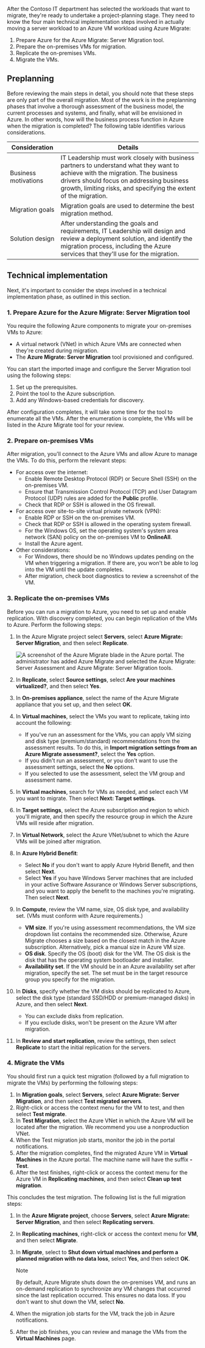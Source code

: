 After the Contoso IT department has selected the workloads that want to migrate, they're ready to undertake a project-planning stage. They need to know the four main technical implementation steps involved in actually moving a server workload to an Azure VM workload using Azure Migrate:

1. Prepare Azure for the Azure Migrate: Server Migration tool.
2. Prepare the on-premises VMs for migration.
3. Replicate the on-premises VMs.
4. Migrate the VMs.

## Preplanning

Before reviewing the main steps in detail, you should note that these steps are only part of the overall migration. Most of the work is in the preplanning phases that involve a thorough assessment of the business model, the current processes and systems, and finally, what will be envisioned in Azure. In other words, how will the business process function in Azure when the migration is completed? The following table identifies various considerations.

|Consideration|Details|
|--------------|-------|
|Business motivations |IT Leadership must work closely with business partners to understand what they want to achieve with the migration. The business drivers should focus on addressing business growth, limiting risks, and specifying the extent of the migration.|
|Migration goals|Migration goals are used to determine the best migration method.|
|Solution design|After understanding the goals and requirements, IT Leadership will design and review a deployment solution, and identify the migration process, including the Azure services that they'll use for the migration.|

## Technical implementation

Next, it's important to consider the steps involved in a technical implementation phase, as outlined in this section.

### 1. Prepare Azure for the Azure Migrate: Server Migration tool

You require the following Azure components to migrate your on-premises VMs to Azure:

- A virtual network (VNet) in which Azure VMs are connected when they're created during migration.
- The **Azure Migrate: Server Migration** tool provisioned and configured.

You can start the imported image and configure the Server Migration tool using the following steps:

   1. Set up the prerequisites.
   2. Point the tool to the Azure subscription.
   3. Add any Windows-based credentials for discovery.

After configuration completes, it will take some time for the tool to enumerate all the VMs. After the enumeration is complete, the VMs will be listed in the Azure Migrate tool for your review.


### 2. Prepare on-premises VMs

After migration, you'll connect to the Azure VMs and allow Azure to manage the VMs. To do this, perform the relevant steps: 

- For access over the internet:
   - Enable Remote Desktop Protocol (RDP) or Secure Shell (SSH) on the on-premises VM.
   - Ensure that Transmission Control Protocol (TCP) and User Datagram Protocol (UDP) rules are added for the **Public** profile.
   - Check that RDP or SSH is allowed in the OS firewall.
- For access over site-to-site virtual private network (VPN):
   - Enable RDP or SSH on the on-premises VM.
   - Check that RDP or SSH is allowed in the operating system firewall.
   - For the Windows OS, set the operating system's system area network (SAN) policy on the on-premises VM to **OnlineAll**.
   - Install the Azure agent.
- Other considerations:
   - For Windows, there should be no Windows updates pending on the VM when triggering a migration. If there are, you won't be able to log into the VM until the update completes.
   - After migration, check boot diagnostics to review a screenshot of the VM.

### 3. Replicate the on-premises VMs

Before you can run a migration to Azure, you need to set up and enable replication. With discovery completed, you can begin replication of the VMs to Azure. Perform the following steps:

1. In the Azure Migrate project select **Servers**, select **Azure Migrate: Server Migration**, and then select **Replicate**.

   ![A screenshot of the Azure Migrate blade in the Azure portal. The administrator has added Azure Migrate and selected the Azure Migrate: Server Assessment and Azure Migrate: Server Migration tools.](../media/m17-azure-migrate-1.png)

2. In **Replicate**, select **Source settings**, select **Are your machines virtualized?**, and then select **Yes**.
3. In **On-premises appliance**, select the name of the Azure Migrate appliance that you set up, and then select **OK**.  
4. In **Virtual machines**, select the VMs you want to replicate, taking into account the following:
   - If you've run an assessment for the VMs, you can apply VM sizing and disk type (premium/standard) recommendations from the assessment results. To do this, in **Import migration settings from an Azure Migrate assessment?**, select the **Yes** option.
   - If you didn't run an assessment, or you don't want to use the assessment settings, select the **No** options.
   - If you selected to use the assessment, select the VM group and assessment name.
5. In **Virtual machines**, search for VMs as needed, and select each VM you want to migrate. Then select **Next: Target settings**.
6. In **Target settings**, select the Azure subscription and region to which you'll migrate, and then specify the resource group in which the Azure VMs will reside after migration.
8. In **Virtual Network**, select the Azure VNet/subnet to which the Azure VMs will be joined after migration.
8. In **Azure Hybrid Benefit**:
   - Select **No** if you don't want to apply Azure Hybrid Benefit, and then select **Next**.
   - Select **Yes** if you have Windows Server machines that are included in your active Software Assurance or Windows Server subscriptions, and you want to apply the benefit to the machines you're migrating. Then select **Next**.
9. In **Compute**, review the VM name, size, OS disk type, and availability set. (VMs must conform with Azure requirements.)
   - **VM size**. If you're using assessment recommendations, the VM size dropdown list contains the recommended size. Otherwise, Azure Migrate chooses a size based on the closest match in the Azure subscription. Alternatively, pick a manual size in Azure VM size.
   - **OS disk**. Specify the OS (boot) disk for the VM. The OS disk is the disk that has the operating system bootloader and installer.
   - **Availability set**. If the VM should be in an Azure availability set after migration, specify the set. The set must be in the target resource group you specify for the migration.
10. In **Disks**, specify whether the VM disks should be replicated to Azure, select the disk type (standard SSD/HDD or premium-managed disks) in Azure, and then select **Next**.
    - You can exclude disks from replication.
    - If you exclude disks, won't be present on the Azure VM after migration.
11. In **Review and start replication**, review the settings, then select **Replicate** to start the initial replication for the servers.

### 4. Migrate the VMs

You should first run a quick test migration (followed by a full migration to migrate the VMs) by performing the following steps:

1. In **Migration goals**, select **Servers**, select **Azure Migrate: Server Migration**, and then select **Test migrated servers**.
1. Right-click or access the context menu for the VM to test, and then select **Test migrate**.
1. In **Test Migration**, select the Azure VNet in which the Azure VM will be located after the migration. We recommend you use a nonproduction VNet.
1. When the Test migration job starts, monitor the job in the portal notifications.
1. After the migration completes, find the migrated Azure VM in **Virtual Machines** in the Azure portal. The machine name will have the suffix **-Test**.
1. After the test finishes, right-click or access the context menu for the Azure VM in **Replicating machines**, and then select **Clean up test migration**.

This concludes the test migration. The following list is the full migration steps:

1. In the **Azure Migrate project**, choose **Servers**, select **Azure Migrate: Server Migration**, and then select **Replicating servers**.
2. In **Replicating machines**, right-click or access the context menu for **VM**, and then select **Migrate**.
3. In **Migrate**, select to **Shut down virtual machines and perform a planned migration with no data loss**, select **Yes**, and then select **OK**.

    > [!NOTE]
    > By default, Azure Migrate shuts down the on-premises VM, and runs an on-demand replication to synchronize any VM changes that occurred since the last replication occurred. This ensures no data loss. If you don't want to shut down the VM, select **No**.

4. When the migration job starts for the VM, track the job in Azure notifications.
5. After the job finishes, you can review and manage the VMs from the **Virtual Machines** page.
